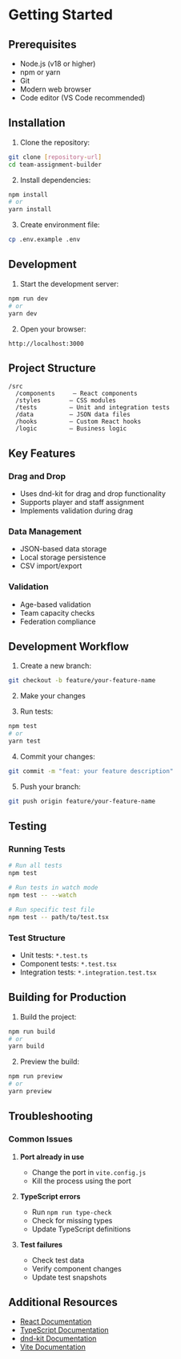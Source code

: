 # Getting Started

## Prerequisites

- Node.js (v18 or higher)
- npm or yarn
- Git
- Modern web browser
- Code editor (VS Code recommended)

## Installation

1. Clone the repository:
```bash
git clone [repository-url]
cd team-assignment-builder
```

2. Install dependencies:
```bash
npm install
# or
yarn install
```

3. Create environment file:
```bash
cp .env.example .env
```

## Development

1. Start the development server:
```bash
npm run dev
# or
yarn dev
```

2. Open your browser:
```
http://localhost:3000
```

## Project Structure

```
/src
  /components     – React components
  /styles        – CSS modules
  /tests         – Unit and integration tests
  /data          – JSON data files
  /hooks         – Custom React hooks
  /logic         – Business logic
```

## Key Features

### Drag and Drop
- Uses dnd-kit for drag and drop functionality
- Supports player and staff assignment
- Implements validation during drag

### Data Management
- JSON-based data storage
- Local storage persistence
- CSV import/export

### Validation
- Age-based validation
- Team capacity checks
- Federation compliance

## Development Workflow

1. Create a new branch:
```bash
git checkout -b feature/your-feature-name
```

2. Make your changes

3. Run tests:
```bash
npm test
# or
yarn test
```

4. Commit your changes:
```bash
git commit -m "feat: your feature description"
```

5. Push your branch:
```bash
git push origin feature/your-feature-name
```

## Testing

### Running Tests
```bash
# Run all tests
npm test

# Run tests in watch mode
npm test -- --watch

# Run specific test file
npm test -- path/to/test.tsx
```

### Test Structure
- Unit tests: `*.test.ts`
- Component tests: `*.test.tsx`
- Integration tests: `*.integration.test.tsx`

## Building for Production

1. Build the project:
```bash
npm run build
# or
yarn build
```

2. Preview the build:
```bash
npm run preview
# or
yarn preview
```

## Troubleshooting

### Common Issues

1. **Port already in use**
   - Change the port in `vite.config.js`
   - Kill the process using the port

2. **TypeScript errors**
   - Run `npm run type-check`
   - Check for missing types
   - Update TypeScript definitions

3. **Test failures**
   - Check test data
   - Verify component changes
   - Update test snapshots

## Additional Resources

- [React Documentation](https://reactjs.org/)
- [TypeScript Documentation](https://www.typescriptlang.org/)
- [dnd-kit Documentation](https://dndkit.com/)
- [Vite Documentation](https://vitejs.dev/) 
